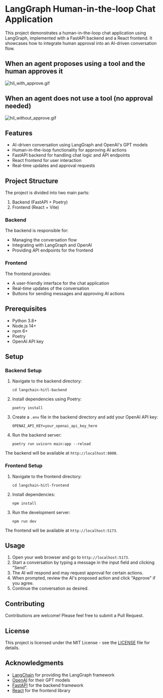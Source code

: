 # LangGraph Human-in-the-loop Chat Application

This project demonstrates a human-in-the-loop chat application using LangGraph, implemented with a FastAPI backend and a React frontend. It showcases how to integrate human approval into an AI-driven conversation flow.


## When an agent proposes using a tool and the human approves it
![hil_with_approve.gif](https://qiita-image-store.s3.ap-northeast-1.amazonaws.com/0/130262/bdcd2dfb-8c77-1784-dce7-b4972e2b7a39.gif)

## When an agent does not use a tool (no approval needed)
![hil_without_approve.gif](https://qiita-image-store.s3.ap-northeast-1.amazonaws.com/0/130262/64906c50-6f0a-e262-fde7-410ae12ff291.gif)

## Features

- AI-driven conversation using LangGraph and OpenAI's GPT models
- Human-in-the-loop functionality for approving AI actions
- FastAPI backend for handling chat logic and API endpoints
- React frontend for user interaction
- Real-time updates and approval requests

## Project Structure

The project is divided into two main parts:

1. Backend (FastAPI + Poetry)
2. Frontend (React + Vite)

### Backend

The backend is responsible for:
- Managing the conversation flow
- Integrating with LangGraph and OpenAI
- Providing API endpoints for the frontend

### Frontend

The frontend provides:
- A user-friendly interface for the chat application
- Real-time updates of the conversation
- Buttons for sending messages and approving AI actions

## Prerequisites

- Python 3.8+
- Node.js 14+
- npm 6+
- Poetry
- OpenAI API key

## Setup

### Backend Setup

1. Navigate to the backend directory:
   ```
   cd langchain-hitl-backend
   ```

2. Install dependencies using Poetry:
   ```
   poetry install
   ```

3. Create a `.env` file in the backend directory and add your OpenAI API key:
   ```
   OPENAI_API_KEY=your_openai_api_key_here
   ```

4. Run the backend server:
   ```
   poetry run uvicorn main:app --reload
   ```

The backend will be available at `http://localhost:8000`.

### Frontend Setup

1. Navigate to the frontend directory:
   ```
   cd langchain-hitl-frontend
   ```

2. Install dependencies:
   ```
   npm install
   ```

3. Run the development server:
   ```
   npm run dev
   ```

The frontend will be available at `http://localhost:5173`.

## Usage

1. Open your web browser and go to `http://localhost:5173`.
2. Start a conversation by typing a message in the input field and clicking "Send".
3. The AI will respond and may request approval for certain actions.
4. When prompted, review the AI's proposed action and click "Approve" if you agree.
5. Continue the conversation as desired.

## Contributing

Contributions are welcome! Please feel free to submit a Pull Request.

## License

This project is licensed under the MIT License - see the [LICENSE](LICENSE) file for details.

## Acknowledgments

- [LangChain](https://github.com/hwchase17/langchain) for providing the LangGraph framework
- [OpenAI](https://openai.com/) for their GPT models
- [FastAPI](https://fastapi.tiangolo.com/) for the backend framework
- [React](https://reactjs.org/) for the frontend library
